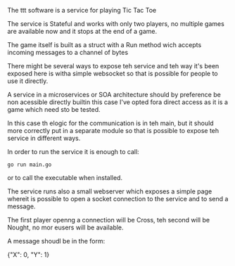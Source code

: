 The ttt software is a service for playing Tic Tac Toe

The service is Stateful and works with only two players, no multiple games are available now and it stops at the end of a game.

The game itself is built as a struct with a Run method wich accepts incoming messages to a channel of bytes

There might be several ways to expose teh service and teh way it's been exposed here is witha simple websocket so that is possible for people to use it directly.

A service in a microservices or SOA architecture should by preference be non acessible directly builtin this case I've opted fora direct access as it is a game which need sto be tested.

In this case th elogic for the communication is in teh main, but it should more correctly put in a separate module
so that is possible to expose teh service in different ways.

In order to run the service it is enough to call:
```
go run main.go
```

or to call the executable when installed.

The service runs also a small webserver which exposes a simple page whereit is possible to open a socket connection
to the service and to send a message.

The first player openng a connection will be Cross, teh second will be Nought, no mor eusers will be available.

A message shoudl be in the form:

{"X": 0, "Y": 1}